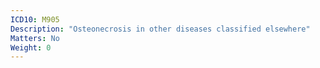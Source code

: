 ```yaml
---
ICD10: M905
Description: "Osteonecrosis in other diseases classified elsewhere"
Matters: No
Weight: 0
---
```


